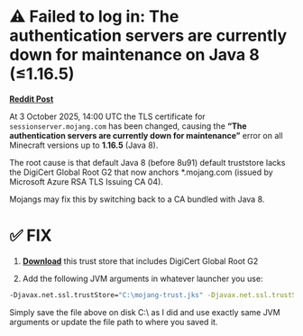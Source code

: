 # ⚠️ Failed to log in: The authentication servers are currently down for maintenance on Java 8 (≤1.16.5)

[**Reddit Post**](https://www.reddit.com/r/Minecraft/comments/1nxagcd/fix_the_authentication_servers_are_currently_down/)

At 3 October 2025, 14:00 UTC the TLS certificate for `sessionserver.mojang.com` has been changed, causing the **“The authentication servers are currently down for maintenance”** error on all Minecraft versions up to **1.16.5** (Java 8).

The root cause is that default Java 8 (before 8u91) default truststore lacks the DigiCert Global Root G2 that now anchors *.mojang.com (issued by Microsoft Azure RSA TLS Issuing CA 04).

Mojangs may fix this by switching back to a CA bundled with Java 8.

# ✅ FIX

1) [**Download**](https://github.com/caunt/Mojang-TrustStore/raw/refs/heads/main/mojang-trust.jks) this trust store that includes DigiCert Global Root G2

2) Add the following JVM arguments in whatever launcher you use:

```bash
-Djavax.net.ssl.trustStore="C:\mojang-trust.jks" -Djavax.net.ssl.trustStorePassword=changeit -Djdk.tls.client.protocols=TLSv1.2
```

Simply save the file above on disk C:\ as I did and use exactly same JVM arguments or update the file path to where you saved it.
